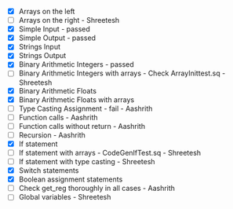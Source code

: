 - [x] Arrays on the left
- [ ] Arrays on the right - Shreetesh
- [x] Simple Input - passed
- [x] Simple Output - passed
- [x] Strings Input
- [x] Strings Output
- [x] Binary Arithmetic Integers - passed
- [ ] Binary Arithmetic Integers with arrays - Check ArrayInittest.sq - Shreetesh
- [x] Binary Arithmetic Floats
- [x] Binary Arithmetic Floats with arrays
- [ ] Type Casting Assignment - fail - Aashrith
- [ ] Function calls - Aashrith
- [ ] Function calls without return - Aashrith
- [ ] Recursion - Aashrith
- [x] If statement
- [ ] If statement with arrays - CodeGenIfTest.sq - Shreetesh
- [ ] If statement with type casting - Shreetesh
- [x] Switch statements
- [x] Boolean assignment statements
- [ ] Check get_reg thoroughly in all cases - Aashrith
- [ ] Global variables - Shreetesh
